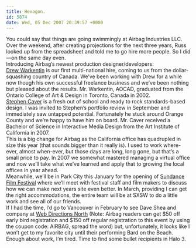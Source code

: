 ```yaml
---
title: Hexagon.
id: 5874
date: Wed, 05 Dec 2007 20:39:57 +0000
---
```


You could say that things are going swimmingly at Airbag Industries <span class="caps">LLC</span>. Over the weekend, after creating projections for the next three years, Russ looked up from the spreadsheet and told me to go hire more people. So I did—on the same day even.  
 Introducing Airbag’s newest production designer/developers:  
[Drew Warkentin](http://www.drewwarkentin.com/no-no-room) is our first multi-national hire, coming to us from the dollar-squashing country of Canada. We’ve been working with Drew for a while now though his own successful freelance business and we’ve been nothing but pleased about the results. Mr. Warkentin, AOCAD, graduated from the Ontario College of Art & Design in Toronto, Canada in 2002.  
[Stephen Caver](http://www.stephencaver.com) is a fresh out of school and ready to rock standards-based design. I was invited to Stephen’s portfolio review in September and immediately saw untapped potential. Fortunately he stuck around Orange County and we’re happy to have him on board. Mr. Caver received a Bachelor of Science in Interactive Media Design from the Art Institute of California in 2007.  
 This is a big change for Airbag as the California office has quadrupled in size this year (that sounds bigger than it really is). I used to work where-ever, almost when-ever, but those days are long, long gone, but that’s a small price to pay. In 2007 we somewhat mastered managing a virtual office and now we’ll take what we’ve learned and apply that to growing the local offices in year ahead.  
 Meanwhile, we’ll be in Park City this January for the opening of [Sundance Film Festival](http://sundance.org/festival) where we’ll meet with festival staff and film makers to discuss how we can make next years site even better. In March, providing I can get the right accommodations, the entire team will be at <span class="caps">SXSW</span> to do a little work and see all of our friends.  
 If I had the time, I’d go to Vancouver in February to see Dave Shea and company at [Web Directions North](http://north08.webdirections.org/) (Note: Airbag readers can get $50 off early bird registration and $150 off regular registration to this event by using the coupon code: <span class="caps">AIRBAG</span>, spread the word) but, unfortunately, it looks like I won’t get to my favorite city until their performing Bard on the Beach.  
 Enough about work, I’m tired. Time to find some bullet recipients in Halo 3.


